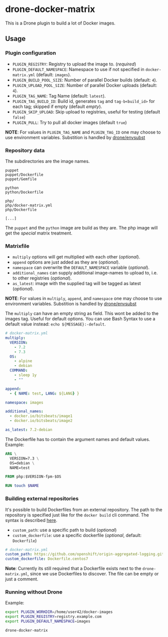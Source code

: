 # drone-docker-matrix

This is a Drone plugin to build a lot of Docker images.

## Usage

### Plugin configuration

- `PLUGIN_REGISTRY`: Registry to upload the image to. (*required*)
- `PLUGIN_DEFAULT_NAMESPACE`: Namespace to use if not specified in `docker-matrix.yml` (default: `images`).
- `PLUGIN_BUILD_POOL_SIZE`: Number of parallel Docker builds (default: `4`).
- `PLUGIN_UPLOAD_POOL_SIZE`: Number of parallel Docker uploads (default: `4`).
- `PLUGIN_TAG_NAME`: Tag Name (default: `latest`).
- `PLUGIN_TAG_BUILD_ID`: Build id, generates `tag` and `tag-b<build_id>` for each tag; skipped if empty (default *empty*).
- `PLUGIN_SKIP_UPLOAD`: Skip upload to registries, useful for testing (default `false`)
- `PLUGIN_PULL`: Try to pull all docker images (default `true`)

**NOTE**: For values in `PLUGIN_TAG_NAME` and `PLUGIN_TAG_ID` one may choose to use environment variables. Substition is handled by [drone/envsubst](https://github.com/drone/envsubst)

### Repository data

The subdirectories are the image names.

```
puppet
puppet/Dockerfile
puppet/Gemfile

python
python/Dockerfile

php/
php/docker-matrix.yml
php/Dockerfile

[...]
```

The `puppet` and the `python` image are build as they are. The php image will get the *special* matrix treatment.

### Matrixfile

* `multiply` options will get multiplied with each other (*optional*).
* `append` options are just added as they are (*optional*).
* `namespace` can overwrite the `DEFAULT_NAMESPACE` variable (*optional*).
* `additional_names` can supply additional image-names to upload to, i.e. to other registries (*optional*).
* `as_latest`: image with the supplied tag will be tagged as latest (*optional*).

**NOTE**: For values in `multiply`, `append`, and `namespace` one may choose to use environment variables. Substition is handled by [drone/envsubst](https://github.com/drone/envsubst)

The `multiply` can have an empty string as field. This wont be added to the images tag. Useful for default options. You can use Bash Syntax to use a default value instead: `echo ${MESSAGE}:-default`.

```yaml
# docker-matrix.yml
multiply:
  VERSION:
    - 7.2
    - 7.3
  OS:
    - alpine
    - debian
  COMMAND:
    - sleep 1y
    - ""

append:
  - { NAME: test, LANG: ${LANG} }

namespace: images

additional_names:
  - docker.io/bitsbeats/image1
  - docker.io/bitsbeats/image2

as_latest: 7.2-debian
```

The Dockerfile has to contain the argument names and default values. Example:

```Dockerfile
ARG \
  VERSION=7.3 \
  OS=debian \
  NAME=test

FROM php:$VERSION-fpm-$OS

RUN touch $NAME
```

### Building external repositories

It's possible to build Dockerfiles from an external repository. The path to the
repository is specified just like for the `docker build` cli command. The syntax
is described [here](https://docs.docker.com/engine/reference/commandline/build/#git-repositories).

* `custom_path`: use a specific path to build (*optional*)
* `custom_dockerfile`: use a specific dockerfile (*optional*, default: `Dockerfile`)

```yaml
# docker-matrix.yml
custom_path: https://github.com/openshift/origin-aggregated-logging.git#release-3.11:fluentd
custom_dockerfile: Dockerfile.centos7
```

**Note**: Currently its still required that a Dockerfile exists next to the
`drone-matrix.yml`, since we use Dockerfiles to discover. The file can be empty
or just a comment.

### Running without Drone

Example:

```bash
export PLUGIN_WORKDIR=/home/user42/docker-images
export PLUGIN_REGISTRY=registry.example.com
export PLUGIN_DEFAULT_NAMESPACE=images

drone-docker-matrix
```
